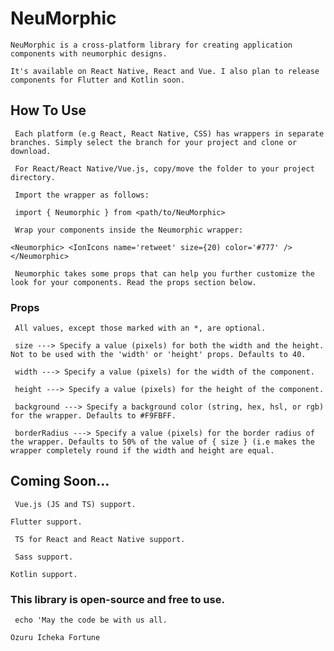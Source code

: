 # NeuMorphic
```NeuMorphic is a cross-platform library for creating application components with neumorphic designs.```

```It's available on React Native, React and Vue. I also plan to release components for Flutter and Kotlin soon.```

## How To Use
``` Each platform (e.g React, React Native, CSS) has wrappers in separate branches. Simply select the branch for your project and clone or download.```

``` For React/React Native/Vue.js, copy/move the folder to your project directory.```

``` Import the wrapper as follows:```

``` import { Neumorphic } from <path/to/NeuMorphic>```

``` Wrap your components inside the Neumorphic wrapper:```

``` <Neumorphic> <IonIcons name='retweet' size={20) color='#777' /> </Neumorphic> ```

``` Neumorphic takes some props that can help you further customize the look for your components. Read the props section below.```

### Props
``` All values, except those marked with an *, are optional.```

``` size ---> Specify a value (pixels) for both the width and the height. Not to be used with the 'width' or 'height' props. Defaults to 40.```

``` width ---> Specify a value (pixels) for the width of the component.```

``` height ---> Specify a value (pixels) for the height of the component.```

``` background ---> Specify a background color (string, hex, hsl, or rgb) for the wrapper. Defaults to #F9FBFF.```

``` borderRadius ---> Specify a value (pixels) for the border radius of the wrapper. Defaults to 50% of the value of { size } (i.e makes the wrapper completely round if the width and height are equal.```

## Coming Soon...

``` Vue.js (JS and TS) support.```

``` Flutter support. ```

``` TS for React and React Native support.```

``` Sass support.```

``` Kotlin support. ```

### This library is open-source and free to use.

``` echo 'May the code be with us all.```

``` Ozuru Icheka Fortune ```
